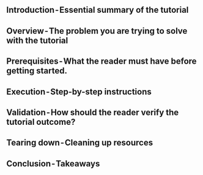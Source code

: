 

##    Introduction - Essential summary of the tutorial

##    Overview - The problem you are trying to solve with the tutorial

##    Prerequisites - What the reader must have before getting started.

##    Execution - Step-by-step instructions

##    Validation - How should the reader verify the tutorial outcome?

##    Tearing down - Cleaning up resources

##    Conclusion - Takeaways

